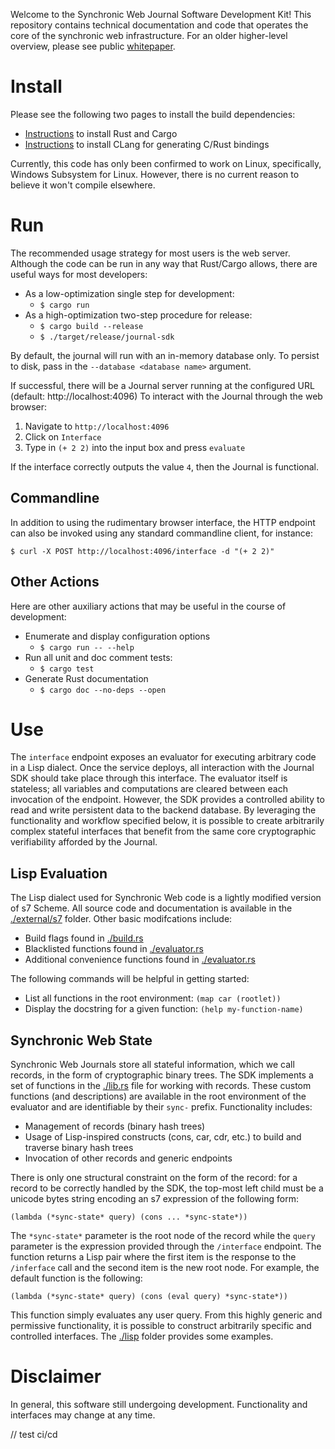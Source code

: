 Welcome to the Synchronic Web Journal Software Development Kit!
This repository contains technical documentation and code that operates the core of the synchronic web infrastructure.
For an older higher-level overview, please see public [whitepaper](https://arxiv.org/ftp/arxiv/papers/2301/2301.10733.pdf).

# Install

Please see the following two pages to install the build dependencies:

* [Instructions](https://doc.rust-lang.org/cargo/getting-started/installation.html) to install Rust and Cargo
* [Instructions](https://rust-lang.github.io/rust-bindgen/requirements.html) to install CLang for generating C/Rust bindings

Currently, this code has only been confirmed to work on Linux, specifically, Windows Subsystem for Linux.
However, there is no current reason to believe it won't compile elsewhere.

# Run

The recommended usage strategy for most users is the web server.
Although the code can be run in any way that Rust/Cargo allows, there are useful ways for most developers:

* As a low-optimization single step for development:
  * `$ cargo run`
* As a high-optimization two-step procedure for release:
  * `$ cargo build --release`
  * `$ ./target/release/journal-sdk`
  
By default, the journal will run with an in-memory database only.
To persist to disk, pass in the `--database <database name>` argument.

If successful, there will be a Journal server running at the configured URL (default: http://localhost:4096)
To interact with the Journal through the web browser:

1. Navigate to `http://localhost:4096`
2. Click on `Interface`
3. Type in `(+ 2 2)` into the input box and press `evaluate`

If the interface correctly outputs the value `4`, then the Journal is functional.

## Commandline

In addition to using the rudimentary browser interface, the HTTP endpoint can also be invoked using any standard commandline client, for instance:

`$ curl -X POST http://localhost:4096/interface -d "(+ 2 2)"`

## Other Actions

Here are other auxiliary actions that may be useful in the course of development:

* Enumerate and display configuration options
  * `$ cargo run -- --help`
* Run all unit and doc comment tests:
  * `$ cargo test`
* Generate Rust documentation
  * `$ cargo doc --no-deps --open`
  
# Use

The `interface` endpoint exposes an evaluator for executing arbitrary code in a Lisp dialect.
Once the service deploys, all interaction with the Journal SDK should take place through this interface.
The evaluator itself is stateless; all variables and computations are cleared between each invocation of the endpoint.
However, the SDK provides a controlled ability to read and write persistent data to the backend database.
By leveraging the functionality and workflow specified below, it is possible to create arbitrarily complex stateful interfaces that benefit from the same core cryptographic verifiability afforded by the Journal.

## Lisp Evaluation

The Lisp dialect used for Synchronic Web code is a lightly modified version of s7 Scheme.
All source code and documentation is available in the [./external/s7](./external/s7) folder.
Other basic modifcations include:

- Build flags found in [./build.rs](./build.rs)
- Blacklisted functions found in [./evaluator.rs](./evaluator.rs)
- Additional convenience functions found in [./evaluator.rs](./evaluator.rs)

The following commands will be helpful in getting started:

- List all functions in the root environment: `(map car (rootlet))`
- Display the docstring for a given function: `(help my-function-name)`

## Synchronic Web State

Synchronic Web Journals store all stateful information, which we call records, in the form of cryptographic binary trees.
The SDK implements a set of functions in the [./lib.rs](./lib.rs) file for working with records.
These custom functions (and descriptions) are available in the root environment of the evaluator and are identifiable by their `sync-` prefix.
Functionality includes:

- Management of records (binary hash trees)
- Usage of Lisp-inspired constructs (cons, car, cdr, etc.) to build and traverse binary hash trees
- Invocation of other records and generic endpoints

There is only one structural constraint on the form of the record: for a record to be correctly handled by the SDK, the top-most left child must be a unicode bytes string encoding an s7 expression of the following form:

`(lambda (*sync-state* query) (cons ... *sync-state*))`

The `*sync-state*` parameter is the root node of the record while the `query` parameter is the expression provided through the `/interface` endpoint.
The function returns a Lisp pair where the first item is the response to the `/inferface` call and the second item is the new root node.
For example, the default function is the following:

`(lambda (*sync-state* query) (cons (eval query) *sync-state*))`

This function simply evaluates any user query.
From this highly generic and permissive functionality, it is possible to construct arbitrarily specific and controlled interfaces.
The [./lisp](./lisp) folder provides some examples.
  
# Disclaimer

In general, this software still undergoing development.
Functionality and interfaces may change at any time.

// test ci/cd
